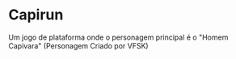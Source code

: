 # Capirun
Um jogo de plataforma onde o personagem principal é o "Homem Capivara" (Personagem Criado por VFSK)

